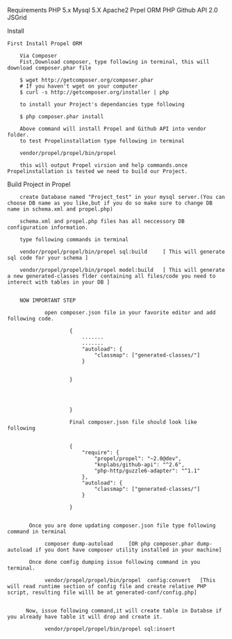 Requirements
	PHP 5.x
	Mysql 5.X
	Apache2
	Prpel ORM
	PHP Github API 2.0 
	JSGrid


Install
	
	First Install Propel ORM
		
		Via Composer
		Fist,Download composer, type following in terminal, this will download composer.phar file
		
		$ wget http://getcomposer.org/composer.phar
		# If you haven't wget on your computer
		$ curl -s http://getcomposer.org/installer | php
		
		to install your Project's dependancies type following
		
		$ php composer.phar install
		
		Above command will install Propel and Github API into vendor folder.
		to test Propelinstallation type following in terminal
		
		vendor/propel/propel/bin/propel
		
		this will output Propel virsion and help commands.once Propelinstallation is tested we need to build our Project.
		
Build Project in Propel
	
		create Database named "Project_test" in your mysql server.(You can choose DB name as you like,but if you do so make sure to change DB name in schema.xml and propel.php)
	
		schema.xml and propel.php files has all neccessory DB configuration information.
		
		type following commands in terminal
		
		vendor/propel/propel/bin/propel sql:build     [ This will generate sql code for your schema ]
		
		vendor/propel/propel/bin/propel model:build   [ This will generate a new generated-classes flder containing all files/code you need to interect with tables in your DB ]
		
		
		NOW IMPORTANT STEP
			
				open composer.json file in your favorite editor and add following code.
				
						{
							.......
							.......
							"autoload": {
								"classmap": ["generated-classes/"]
							}
							
							
						}	
						
						
						
						
						}
						
						Final composer.json file should look like following
						
						
						{
							"require": {
								"propel/propel": "~2.0@dev",
								"knplabs/github-api": "^2.6",
								"php-http/guzzle6-adapter": "^1.1"
							},
							"autoload": {
								"classmap": ["generated-classes/"]
							}

						}
						
						
		   Once you are done updating composer.json file type following command in terminal
		   
		   		composer dump-autoload     [OR php composer.phar dump-autoload if you dont have composer utility installed in your machine]
				
		   Once done comfig dumping issue following command in you terminal.
		   
		   		vendor/propel/propel/bin/propel  config:convert   [This will read runtime section of config file and create relative PHP script, resulting file willl be at generated-conf/config.php]
				
				
		  Now, issue following command,it will create table in Databse if you already have table it will drop and create it.
		  
		  		vendor/propel/propel/bin/propel sql:insert
		
		
		
		
		
		
		
		


